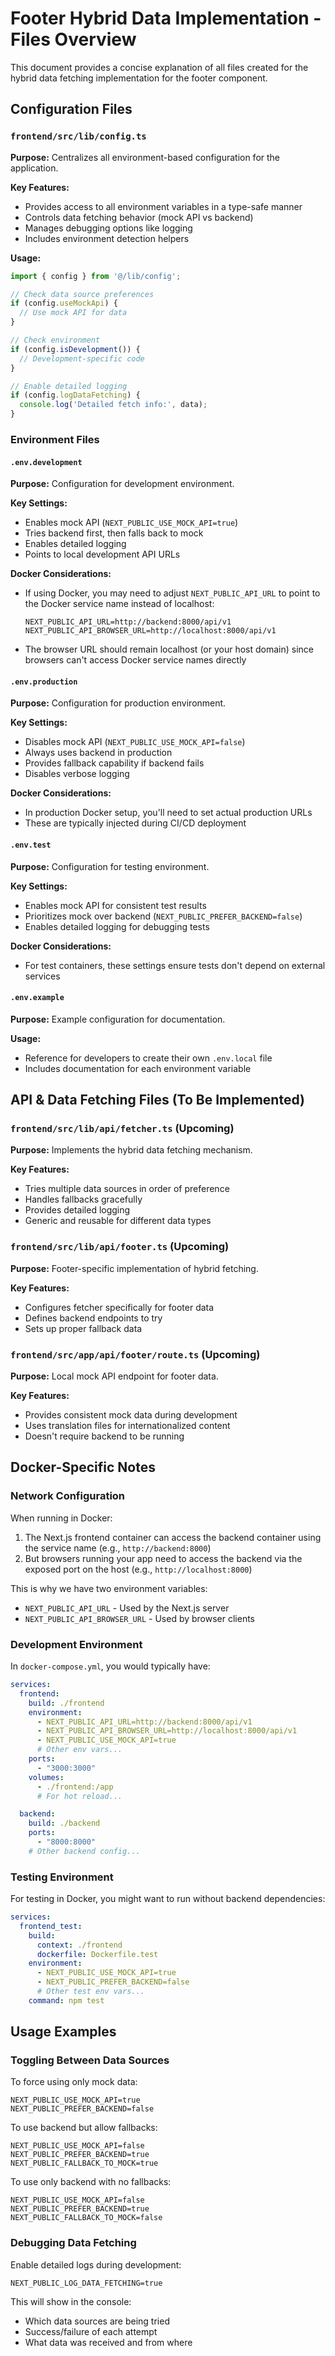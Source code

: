 # Footer Hybrid Data Implementation - Files Overview

This document provides a concise explanation of all files created for the hybrid data fetching implementation for the footer component.

## Configuration Files

### `frontend/src/lib/config.ts`

**Purpose:** Centralizes all environment-based configuration for the application.

**Key Features:**
- Provides access to all environment variables in a type-safe manner
- Controls data fetching behavior (mock API vs backend)
- Manages debugging options like logging
- Includes environment detection helpers

**Usage:**
```typescript
import { config } from '@/lib/config';

// Check data source preferences
if (config.useMockApi) {
  // Use mock API for data
}

// Check environment
if (config.isDevelopment()) {
  // Development-specific code
}

// Enable detailed logging
if (config.logDataFetching) {
  console.log('Detailed fetch info:', data);
}
```

### Environment Files

#### `.env.development`

**Purpose:** Configuration for development environment.

**Key Settings:**
- Enables mock API (`NEXT_PUBLIC_USE_MOCK_API=true`)
- Tries backend first, then falls back to mock
- Enables detailed logging
- Points to local development API URLs

**Docker Considerations:**
- If using Docker, you may need to adjust `NEXT_PUBLIC_API_URL` to point to the Docker service name instead of localhost:
  ```
  NEXT_PUBLIC_API_URL=http://backend:8000/api/v1
  NEXT_PUBLIC_API_BROWSER_URL=http://localhost:8000/api/v1
  ```
- The browser URL should remain localhost (or your host domain) since browsers can't access Docker service names directly

#### `.env.production`

**Purpose:** Configuration for production environment.

**Key Settings:**
- Disables mock API (`NEXT_PUBLIC_USE_MOCK_API=false`) 
- Always uses backend in production
- Provides fallback capability if backend fails
- Disables verbose logging

**Docker Considerations:**
- In production Docker setup, you'll need to set actual production URLs
- These are typically injected during CI/CD deployment

#### `.env.test`

**Purpose:** Configuration for testing environment.

**Key Settings:**
- Enables mock API for consistent test results
- Prioritizes mock over backend (`NEXT_PUBLIC_PREFER_BACKEND=false`)
- Enables detailed logging for debugging tests

**Docker Considerations:**
- For test containers, these settings ensure tests don't depend on external services

#### `.env.example`

**Purpose:** Example configuration for documentation.

**Usage:**
- Reference for developers to create their own `.env.local` file
- Includes documentation for each environment variable

## API & Data Fetching Files (To Be Implemented)

### `frontend/src/lib/api/fetcher.ts` (Upcoming)

**Purpose:** Implements the hybrid data fetching mechanism.

**Key Features:**
- Tries multiple data sources in order of preference
- Handles fallbacks gracefully
- Provides detailed logging
- Generic and reusable for different data types

### `frontend/src/lib/api/footer.ts` (Upcoming)

**Purpose:** Footer-specific implementation of hybrid fetching.

**Key Features:**
- Configures fetcher specifically for footer data
- Defines backend endpoints to try
- Sets up proper fallback data

### `frontend/src/app/api/footer/route.ts` (Upcoming)

**Purpose:** Local mock API endpoint for footer data.

**Key Features:**
- Provides consistent mock data during development
- Uses translation files for internationalized content
- Doesn't require backend to be running

## Docker-Specific Notes

### Network Configuration

When running in Docker:
1. The Next.js frontend container can access the backend container using the service name (e.g., `http://backend:8000`)
2. But browsers running your app need to access the backend via the exposed port on the host (e.g., `http://localhost:8000`)

This is why we have two environment variables:
- `NEXT_PUBLIC_API_URL` - Used by the Next.js server
- `NEXT_PUBLIC_API_BROWSER_URL` - Used by browser clients

### Development Environment

In `docker-compose.yml`, you would typically have:

```yaml
services:
  frontend:
    build: ./frontend
    environment:
      - NEXT_PUBLIC_API_URL=http://backend:8000/api/v1
      - NEXT_PUBLIC_API_BROWSER_URL=http://localhost:8000/api/v1
      - NEXT_PUBLIC_USE_MOCK_API=true
      # Other env vars...
    ports:
      - "3000:3000"
    volumes:
      - ./frontend:/app
      # For hot reload...

  backend:
    build: ./backend
    ports:
      - "8000:8000"
    # Other backend config...
```

### Testing Environment 

For testing in Docker, you might want to run without backend dependencies:

```yaml
services:
  frontend_test:
    build: 
      context: ./frontend
      dockerfile: Dockerfile.test
    environment:
      - NEXT_PUBLIC_USE_MOCK_API=true
      - NEXT_PUBLIC_PREFER_BACKEND=false
      # Other test env vars...
    command: npm test
```

## Usage Examples

### Toggling Between Data Sources

To force using only mock data:
```
NEXT_PUBLIC_USE_MOCK_API=true
NEXT_PUBLIC_PREFER_BACKEND=false
```

To use backend but allow fallbacks:
```
NEXT_PUBLIC_USE_MOCK_API=false
NEXT_PUBLIC_PREFER_BACKEND=true
NEXT_PUBLIC_FALLBACK_TO_MOCK=true
```

To use only backend with no fallbacks:
```
NEXT_PUBLIC_USE_MOCK_API=false
NEXT_PUBLIC_PREFER_BACKEND=true
NEXT_PUBLIC_FALLBACK_TO_MOCK=false
```

### Debugging Data Fetching

Enable detailed logs during development:
```
NEXT_PUBLIC_LOG_DATA_FETCHING=true
```

This will show in the console:
- Which data sources are being tried
- Success/failure of each attempt
- What data was received and from where 